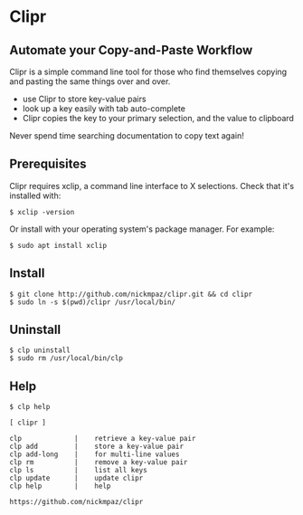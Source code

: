 # Clipr

## Automate your Copy-and-Paste Workflow

Clipr is a simple command line tool for those who find themselves copying and 
pasting the same things over and over.

- use Clipr to store key-value pairs
- look up a key easily with tab auto-complete
- Clipr copies the key to your primary selection, and the value to clipboard

Never spend time searching documentation to copy text again!

## Prerequisites

Clipr requires xclip, a command line interface to X selections. Check that 
it's installed with:
    
    $ xclip -version

Or install with your operating system's package manager. For example:

    $ sudo apt install xclip

## Install

    $ git clone http://github.com/nickmpaz/clipr.git && cd clipr
    $ sudo ln -s $(pwd)/clipr /usr/local/bin/

## Uninstall 

    $ clp uninstall
    $ sudo rm /usr/local/bin/clp
    

## Help

    $ clp help
    
    [ clipr ] 

    clp             |    retrieve a key-value pair
    clp add         |    store a key-value pair
    clp add-long    |    for multi-line values
    clp rm          |    remove a key-value pair
    clp ls          |    list all keys
    clp update      |    update clipr
    clp help        |    help 

    https://github.com/nickmpaz/clipr


